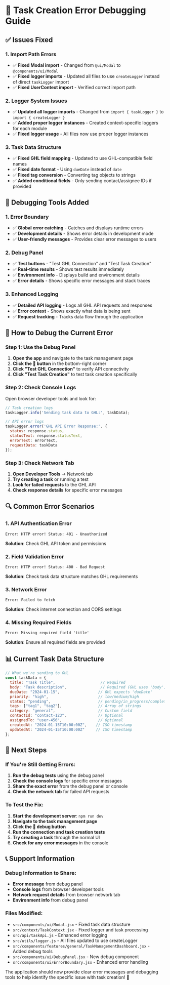 # 🐛 Task Creation Error Debugging Guide

## ✅ Issues Fixed

### 1. **Import Path Errors**
- ✅ **Fixed Modal import** - Changed from `@ui/Modal` to `@components/ui/Modal`
- ✅ **Fixed logger imports** - Updated all files to use `createLogger` instead of direct `taskLogger` import
- ✅ **Fixed UserContext import** - Verified correct import path

### 2. **Logger System Issues**
- ✅ **Updated all logger imports** - Changed from `import { taskLogger }` to `import { createLogger }`
- ✅ **Added proper logger instances** - Created context-specific loggers for each module
- ✅ **Fixed logger usage** - All files now use proper logger instances

### 3. **Task Data Structure**
- ✅ **Fixed GHL field mapping** - Updated to use GHL-compatible field names
- ✅ **Fixed date format** - Using `dueDate` instead of `date`
- ✅ **Fixed tag conversion** - Converting tag objects to strings
- ✅ **Added conditional fields** - Only sending contact/assignee IDs if provided

## 🔧 Debugging Tools Added

### 1. **Error Boundary**
- ✅ **Global error catching** - Catches and displays runtime errors
- ✅ **Development details** - Shows error details in development mode
- ✅ **User-friendly messages** - Provides clear error messages to users

### 2. **Debug Panel**
- ✅ **Test buttons** - "Test GHL Connection" and "Test Task Creation"
- ✅ **Real-time results** - Shows test results immediately
- ✅ **Environment info** - Displays build and environment details
- ✅ **Error details** - Shows specific error messages and stack traces

### 3. **Enhanced Logging**
- ✅ **Detailed API logging** - Logs all GHL API requests and responses
- ✅ **Error context** - Shows exactly what data is being sent
- ✅ **Request tracking** - Tracks data flow through the application

## 🚀 How to Debug the Current Error

### **Step 1: Use the Debug Panel**
1. **Open the app** and navigate to the task management page
2. **Click the 🐛 button** in the bottom-right corner
3. **Click "Test GHL Connection"** to verify API connectivity
4. **Click "Test Task Creation"** to test task creation specifically

### **Step 2: Check Console Logs**
Open browser developer tools and look for:
```javascript
// Task creation logs
taskLogger.info('Sending task data to GHL:', taskData);

// API error logs
taskLogger.error('GHL API Error Response:', {
  status: response.status,
  statusText: response.statusText,
  errorText: errorText,
  requestData: taskData
});
```

### **Step 3: Check Network Tab**
1. **Open Developer Tools** → Network tab
2. **Try creating a task** or running a test
3. **Look for failed requests** to the GHL API
4. **Check response details** for specific error messages

## 🔍 Common Error Scenarios

### **1. API Authentication Error**
```
Error: HTTP error! Status: 401 - Unauthorized
```
**Solution**: Check GHL API token and permissions

### **2. Field Validation Error**
```
Error: HTTP error! Status: 400 - Bad Request
```
**Solution**: Check task data structure matches GHL requirements

### **3. Network Error**
```
Error: Failed to fetch
```
**Solution**: Check internet connection and CORS settings

### **4. Missing Required Fields**
```
Error: Missing required field 'title'
```
**Solution**: Ensure all required fields are provided

## 📊 Current Task Data Structure

```javascript
// What we're sending to GHL
const taskData = {
  title: "Task Title",                    // Required
  body: "Task description",               // Required (GHL uses 'body')
  dueDate: "2024-01-15",                 // GHL expects 'dueDate'
  priority: "high",                      // low/medium/high
  status: "pending",                     // pending/in_progress/completed
  tags: ["tag1", "tag2"],                // Array of strings
  category: "general",                   // Custom field
  contactId: "contact-123",              // Optional
  assignedTo: "user-456",                // Optional
  createdAt: "2024-01-15T10:00:00Z",    // ISO timestamp
  updatedAt: "2024-01-15T10:00:00Z"     // ISO timestamp
};
```

## 🎯 Next Steps

### **If You're Still Getting Errors:**

1. **Run the debug tests** using the debug panel
2. **Check the console logs** for specific error messages
3. **Share the exact error** from the debug panel or console
4. **Check the network tab** for failed API requests

### **To Test the Fix:**

1. **Start the development server**: `npm run dev`
2. **Navigate to the task management page**
3. **Click the 🐛 debug button**
4. **Run the connection and task creation tests**
5. **Try creating a task** through the normal UI
6. **Check for any error messages** in the console

## 📞 Support Information

### **Debug Information to Share:**
- **Error message** from debug panel
- **Console logs** from browser developer tools
- **Network request details** from browser network tab
- **Environment info** from debug panel

### **Files Modified:**
- `src/components/ui/Modal.jsx` - Fixed task data structure
- `src/context/TaskContext.jsx` - Fixed logger and task processing
- `src/api/taskApi.js` - Enhanced error logging
- `src/utils/logger.js` - All files updated to use createLogger
- `src/components/features/general/TaskManagementDashboard.jsx` - Added debug tools
- `src/components/ui/DebugPanel.jsx` - New debug component
- `src/components/ui/ErrorBoundary.jsx` - Enhanced error handling

The application should now provide clear error messages and debugging tools to help identify the specific issue with task creation! 🚀 